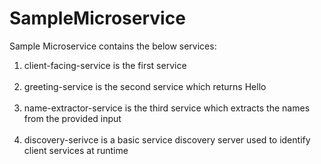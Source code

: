 # SampleMicroservice
Sample Microservice contains the below services:

1. client-facing-service is the first service  <br /> <br />
2. greeting-service is the second service which returns Hello  <br /> <br />
3. name-extractor-service is the third service which extracts the names from the provided input <br /> <br />
4. discovery-serivce is a basic service discovery server used to identify client services at runtime<br /> <br />
